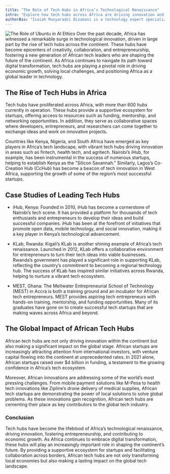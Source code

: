 ```yaml
---
title: "The Role of Tech Hubs in Africa’s Technological Renaissance"
intro: "Explore how tech hubs across Africa are driving innovation and positioning the continent as a leader in the global technology landscape."
authorBio: "Isaiah Munyaradzi Bizabani is a technology expert specializing in Generative AI, DevOps, and Cloud Computing. He is the visionary behind the Chisuma Technology Centre, aiming to bridge the digital divide in Zimbabwe."
---
```

![The Role of Ubuntu in AI Ethics](/images/tech-hubs-in-frica.jpg "Technology Innovation in Africa")
Over the past decade, Africa has witnessed a remarkable surge in technological innovation, driven in large part by the rise of tech hubs across the continent. These hubs have become epicenters of creativity, collaboration, and entrepreneurship, fostering a new generation of African tech leaders who are shaping the future of the continent. As Africa continues to navigate its path toward digital transformation, tech hubs are playing a pivotal role in driving economic growth, solving local challenges, and positioning Africa as a global leader in technology.

## The Rise of Tech Hubs in Africa

Tech hubs have proliferated across Africa, with more than 600 hubs currently in operation. These hubs provide a supportive ecosystem for startups, offering access to resources such as funding, mentorship, and networking opportunities. In addition, they serve as collaborative spaces where developers, entrepreneurs, and researchers can come together to exchange ideas and work on innovative projects.

Countries like Kenya, Nigeria, and South Africa have emerged as key players in Africa’s tech landscape, with vibrant tech hubs driving innovation in areas such as fintech, health tech, and agritech. Nairobi’s iHub, for example, has been instrumental in the success of numerous startups, helping to establish Kenya as the "Silicon Savannah." Similarly, Lagos’s Co-Creation Hub (CcHub) has become a beacon of tech innovation in West Africa, supporting the growth of some of the region’s most successful startups.

## Case Studies of Leading Tech Hubs

* iHub, Kenya: Founded in 2010, iHub has become a cornerstone of Nairobi’s tech scene. It has provided a platform for thousands of tech enthusiasts and entrepreneurs to develop their ideas and build successful companies. iHub has been at the forefront of initiatives that promote open data, mobile technology, and social innovation, making it a key player in Kenya’s technological advancement.

* KLab, Rwanda: Kigali’s KLab is another shining example of Africa’s tech renaissance. Launched in 2012, KLab offers a collaborative environment for entrepreneurs to turn their tech ideas into viable businesses. Rwanda’s government has played a significant role in supporting KLab, reflecting the country’s commitment to becoming a regional technology hub. The success of KLab has inspired similar initiatives across Rwanda, helping to nurture a vibrant tech ecosystem.

* MEST, Ghana: The Meltwater Entrepreneurial School of Technology (MEST) in Accra is both a training ground and an incubator for African tech entrepreneurs. MEST provides aspiring tech entrepreneurs with hands-on training, mentorship, and funding opportunities. Many of its graduates have gone on to create successful tech startups that are making waves across Africa and beyond.

## The Global Impact of African Tech Hubs

African tech hubs are not only driving innovation within the continent but also making a significant impact on the global stage. African startups are increasingly attracting attention from international investors, with venture capital flowing into the continent at unprecedented rates. In 2021 alone, African startups raised over $4 billion in funding, a testament to the growing confidence in Africa’s tech ecosystem.

Moreover, African innovations are addressing some of the world’s most pressing challenges. From mobile payment solutions like M-Pesa to health tech innovations like Zipline’s drone delivery of medical supplies, African tech startups are demonstrating the power of local solutions to solve global problems. As these innovations gain recognition, African tech hubs are cementing their place as key contributors to the global tech industry.

### Conclusion

Tech hubs have become the lifeblood of Africa’s technological renaissance, driving innovation, fostering entrepreneurship, and contributing to economic growth. As Africa continues to embrace digital transformation, these hubs will play an increasingly important role in shaping the continent’s future. By providing a supportive ecosystem for startups and facilitating collaboration across borders, African tech hubs are not only transforming local economies but also making a lasting impact on the global tech landscape.